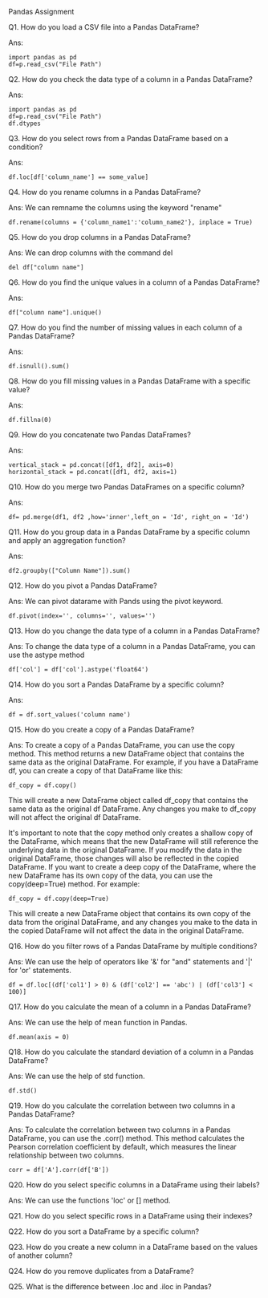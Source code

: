 Pandas Assignment 

Q1. How do you load a CSV file into a Pandas DataFrame?

Ans: 
```
import pandas as pd
df=p.read_csv("File Path")

```

Q2. How do you check the data type of a column in a Pandas DataFrame?

Ans: 
```
import pandas as pd
df=p.read_csv("File Path")
df.dtypes
```

Q3. How do you select rows from a Pandas DataFrame based on a condition?

Ans:
```
df.loc[df['column_name'] == some_value]
```

Q4. How do you rename columns in a Pandas DataFrame?

Ans: We can remname the columns using the keyword "rename"
```
df.rename(columns = {'column_name1':'column_name2'}, inplace = True)
```

Q5. How do you drop columns in a Pandas DataFrame?

Ans: We can drop columns with the command del
```
del df["column name"]
```


Q6. How do you find the unique values in a column of a Pandas DataFrame?

Ans:  
```
df["column name"].unique()
```

Q7. How do you find the number of missing values in each column of a Pandas DataFrame?

Ans:
```
df.isnull().sum()

```

Q8. How do you fill missing values in a Pandas DataFrame with a specific value?

Ans:
```
df.fillna(0)
```

Q9. How do you concatenate two Pandas DataFrames?

Ans:

```
vertical_stack = pd.concat([df1, df2], axis=0)
horizontal_stack = pd.concat([df1, df2, axis=1)
```


Q10. How do you merge two Pandas DataFrames on a specific column?

Ans:
```
df= pd.merge(df1, df2 ,how='inner',left_on = 'Id', right_on = 'Id')
```

Q11. How do you group data in a Pandas DataFrame by a specific column and apply an aggregation function?

Ans:
```
df2.groupby(["Column Name"]).sum()
```

Q12. How do you pivot a Pandas DataFrame?

Ans: We can pivot datarame with Pands using the pivot keyword.
```
df.pivot(index='', columns='', values='')
```

Q13. How do you change the data type of a column in a Pandas DataFrame?

Ans: To change the data type of a column in a Pandas DataFrame, you can use the astype method
```
df['col'] = df['col'].astype('float64')
```

Q14. How do you sort a Pandas DataFrame by a specific column?

Ans:
```
df = df.sort_values('column name')
```

Q15. How do you create a copy of a Pandas DataFrame?

Ans:
To create a copy of a Pandas DataFrame, you can use the copy method. This method returns a new DataFrame object that contains the same data as the original DataFrame. For example, if you have a DataFrame df, you can create a copy of that DataFrame like this:

```
df_copy = df.copy()
```
This will create a new DataFrame object called df_copy that contains the same data as the original df DataFrame. Any changes you make to df_copy will not affect the original df DataFrame.

It's important to note that the copy method only creates a shallow copy of the DataFrame, which means that the new DataFrame will still reference the underlying data in the original DataFrame. If you modify the data in the original DataFrame, those changes will also be reflected in the copied DataFrame. If you want to create a deep copy of the DataFrame, where the new DataFrame has its own copy of the data, you can use the copy(deep=True) method. For example:

```
df_copy = df.copy(deep=True)
```
This will create a new DataFrame object that contains its own copy of the data from the original DataFrame, and any changes you make to the data in the copied DataFrame will not affect the data in the original DataFrame.

Q16. How do you filter rows of a Pandas DataFrame by multiple conditions?

Ans: We can use the help of operators like '&' for "and" statements and '|' for 'or' statements.

```
df = df.loc[(df['col1'] > 0) & (df['col2'] == 'abc') | (df['col3'] < 100)]
```

Q17. How do you calculate the mean of a column in a Pandas DataFrame?

Ans: We can use the help of mean function in Pandas.
```
df.mean(axis = 0)
```

Q18. How do you calculate the standard deviation of a column in a Pandas DataFrame?

Ans: We can use the help of std function.

```
df.std()
```

Q19. How do you calculate the correlation between two columns in a Pandas DataFrame?

Ans:
To calculate the correlation between two columns in a Pandas DataFrame, you can use the .corr() method. This method calculates the Pearson correlation coefficient by default, which measures the linear relationship between two columns.

```
corr = df['A'].corr(df['B'])
```

Q20. How do you select specific columns in a DataFrame using their labels?

Ans: We can use the functions 'loc' or [] method.

Q21. How do you select specific rows in a DataFrame using their indexes?


Q22. How do you sort a DataFrame by a specific column?

Q23. How do you create a new column in a DataFrame based on the values of another column?

Q24. How do you remove duplicates from a DataFrame?

Q25. What is the difference between .loc and .iloc in Pandas?
